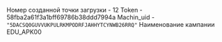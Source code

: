 
Номер созданной точки загрузки - 12
Token - 58fba2a61f3a1bff69786b38ddd7994a
Machin_uid - `"5DACSQ0GUVVUKPULRKMPODRFJAHHYTCYNWB26RRQ"`
Наименование кампании EDU_APK00
